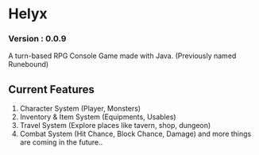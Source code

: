 # Helyx
### Version : 0.0.9

A turn-based RPG Console Game made with Java. (Previously named Runebound)

## Current Features
1. Character System (Player, Monsters)
2. Inventory & Item System (Equipments, Usables)
3. Travel System (Explore places like tavern, shop, dungeon)
4. Combat System (Hit Chance, Block Chance, Damage)
and more things are coming in the future..



